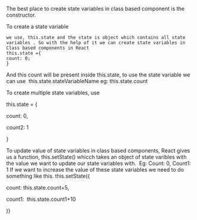 The best place to create state variables in class based component is the constructor.  

To create a state variable 

	we use, this.state and the state is object which contains all state variables . So with the help of it we can create state variables in Class based components in React  
	this.state ={ 
	count: 0; 
	}

And this count will be present inside this.state, to use the state variable we can use  this.state.stateVariableName eg: this.state.count


To create multiple state variables, use 

this.state = { 

count: 0, 

count2: 1 

} 

To update value of state variables in class based components, React gives us a function, this.setState() whicch takes an object of state varibles with the value we want to update our state variables with.  Eg: Count: 0, Count1: 1 If we want to increase the value of these state variables we need to do something like this. this.setState({ 

count: this.state.count+5, 

count1:  this.state.count1+10 

)}
